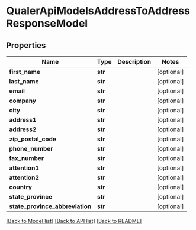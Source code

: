 # QualerApiModelsAddressToAddressResponseModel

## Properties
Name | Type | Description | Notes
------------ | ------------- | ------------- | -------------
**first_name** | **str** |  | [optional] 
**last_name** | **str** |  | [optional] 
**email** | **str** |  | [optional] 
**company** | **str** |  | [optional] 
**city** | **str** |  | [optional] 
**address1** | **str** |  | [optional] 
**address2** | **str** |  | [optional] 
**zip_postal_code** | **str** |  | [optional] 
**phone_number** | **str** |  | [optional] 
**fax_number** | **str** |  | [optional] 
**attention1** | **str** |  | [optional] 
**attention2** | **str** |  | [optional] 
**country** | **str** |  | [optional] 
**state_province** | **str** |  | [optional] 
**state_province_abbreviation** | **str** |  | [optional] 

[[Back to Model list]](../README.md#documentation-for-models) [[Back to API list]](../README.md#documentation-for-api-endpoints) [[Back to README]](../README.md)

